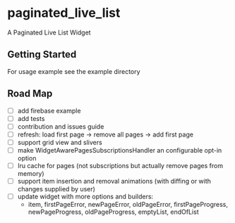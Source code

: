 # paginated_live_list

A Paginated Live List Widget

## Getting Started

For usage example see the example directory

## Road Map

- [ ] add firebase example
- [ ] add tests
- [ ] contribution and issues guide
- [ ] refresh: load first page -> remove all pages -> add first page
- [ ] support grid view and slivers
- [ ] make WidgetAwarePagesSubscriptionsHandler an configurable opt-in option
- [ ] lru cache for pages (not subscriptions but actually remove pages from memory)
- [ ] support item insertion and removal animations (with diffing or with changes supplied by user)
- [ ] update widget with more options and builders:
  - item, firstPageError, newPageError, oldPageError, firstPageProgress, newPageProgress, oldPageProgress, emptyList, endOfList
